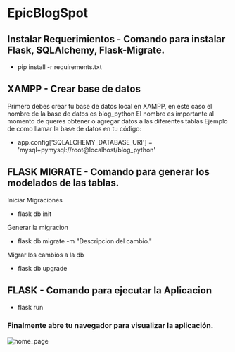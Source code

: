 # EpicBlogSpot

## Instalar Requerimientos - Comando para instalar Flask, SQLAlchemy, Flask-Migrate.
- pip install -r requirements.txt

## XAMPP - Crear base de datos
Primero debes crear tu base de datos local en XAMPP, en este caso el nombre de la base de datos es blog_python
El nombre es importante al momento de queres obtener o agregar datos a las diferentes tablas
Ejemplo de como llamar la base de datos en tu código:
<!-- app.config['SQLALCHEMY_DATABASE_URI'] = 'mysql+pymysql://root@localhost/nombredelabasededatos' -->
- app.config['SQLALCHEMY_DATABASE_URI'] = 'mysql+pymysql://root@localhost/blog_python'

## FLASK MIGRATE - Comando para generar los modelados de las tablas.
Iniciar Migraciones
- flask db init

Generar la migracion
- flask db migrate -m "Descripcion del cambio."

Migrar los cambios a la db
- flask db upgrade


## FLASK - Comando para ejecutar la Aplicacion
- flask run

### Finalmente abre tu navegador para visualizar la aplicación.
![home_page](https://user-images.githubusercontent.com/89541868/203129368-b1fb14ff-7574-4ae2-8795-5b17ac00d5a5.png)
